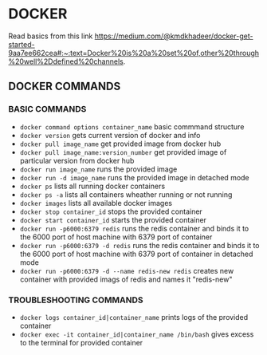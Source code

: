 # DOCKER

Read basics from this link
https://medium.com/@kmdkhadeer/docker-get-started-9aa7ee662cea#:~:text=Docker%20is%20a%20set%20of,other%20through%20well%2Ddefined%20channels.

## DOCKER COMMANDS

### BASIC COMMANDS

- `docker command options container_name` basic commmand structure
- `docker version` gets current version of docker and info
- `docker pull image_name` get provided image from docker hub
- `docker pull image_name:version_number` get provided image of particular version from docker hub
- `docker run image_name` runs the provided image
- `docker run -d image_name` runs the provided image in detached mode
- `docker ps` lists all running docker containers
- `docker ps -a` lists all containers wheather running or not running
- `docker images` lists all available docker images
- `docker stop container_id` stops the provided container
- `docker start container_id` starts the provided container
- `docker run -p6000:6379 redis` runs the redis container and binds it to the 6000 port of host machine with 6379 port of container
- `docker run -p6000:6379 -d redis` runs the redis container and binds it to the 6000 port of host machine with 6379 port of container in detached mode
- `docker run -p6000:6379 -d --name redis-new redis` creates new container with provided imags of redis and names it "redis-new"

### TROUBLESHOOTING COMMANDS

- `docker logs container_id|container_name` prints logs of the provided container
- `docker exec -it container_id|container_name /bin/bash` gives excess to the terminal for provided container
